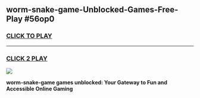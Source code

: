 
## worm-snake-game-Unblocked-Games-Free-Play #56op0
<h3>
<a href="https://us.freeplayer.one?title=worm-snake-game&ref=9M">CLICK TO PLAY</a></h3>
<hr>

<h3>
<a href="https://us.freeplayer.one?title=worm-snake-game&ref=9M">CLICK 2 PLAY</a>
  
</h3>

<a href="https://us.freeplayer.one?title=worm-snake-game&ref=9M"><img src="https://clearcache.store/games.png"></a>


**worm-snake-game games unblocked: Your Gateway to Fun and Accessible Online Gaming**
